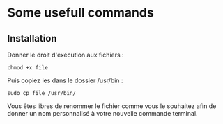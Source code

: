# Some usefull commands

## Installation

Donner le droit d'exécution aux fichiers :

`chmod +x file`

Puis copiez les dans le dossier /usr/bin :

`sudo cp file /usr/bin/`

Vous êtes libres de renommer le fichier comme vous le souhaitez afin de donner un nom personnalisé à votre nouvelle commande terminal.
